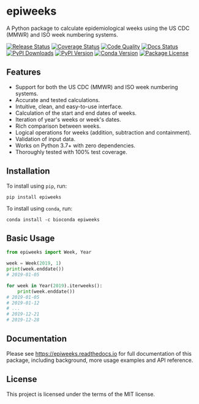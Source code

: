 # epiweeks

<!-- start description -->

A Python package to calculate epidemiological weeks using the US CDC (MMWR) and
ISO week numbering systems.

<!-- end description -->

[![Release Status](https://img.shields.io/github/actions/workflow/status/mhalshehri/epiweeks/release.yml?branch=v2.1.4&label=release)][release]
[![Coverage Status](https://img.shields.io/badge/coverage-100%25-success)][coverage]
[![Code Quality](https://img.shields.io/codefactor/grade/github/mhalshehri/epiweeks/main?&label=codefactor)][quality]
[![Docs Status](https://img.shields.io/readthedocs/epiweeks/stable)][docs]
[![PyPI Downloads](https://img.shields.io/pypi/dm/epiweeks?color=blue)][downloads]
[![PyPI Version](https://img.shields.io/pypi/v/epiweeks)][pypi-version]
[![Conda Version](https://img.shields.io/conda/vn/bioconda/epiweeks)][conda-version]
[![Package License](https://img.shields.io/github/license/mhalshehri/epiweeks)][license]

[release]: https://github.com/mhalshehri/epiweeks/actions/workflows/release.yml
[coverage]: https://github.com/mhalshehri/epiweeks/actions/workflows/release.yml
[quality]:
  https://www.codefactor.io/repository/github/mhalshehri/epiweeks/overview/main
[docs]: https://epiweeks.readthedocs.io
[downloads]: https://pypistats.org/packages/epiweeks
[pypi-version]: https://pypi.python.org/pypi/epiweeks
[conda-version]: https://anaconda.org/bioconda/epiweeks
[license]: https://github.com/mhalshehri/epiweeks/blob/main/LICENSE

<!-- start summary -->

## Features

- Support for both the US CDC (MMWR) and ISO week numbering systems.
- Accurate and tested calculations.
- Intuitive, clean, and easy-to-use interface.
- Calculation of the start and end dates of weeks.
- Iteration of year's weeks or week's dates.
- Rich comparison between weeks.
- Logical operations for weeks (addition, subtraction and containment).
- Validation of input data.
- Works on Python 3.7+ with zero dependencies.
- Thoroughly tested with 100% test coverage.

## Installation

To install using `pip`, run:

```shell
pip install epiweeks
```

To install using `conda`, run:

```shell
conda install -c bioconda epiweeks
```

## Basic Usage

```python
from epiweeks import Week, Year

week = Week(2019, 1)
print(week.enddate())
# 2019-01-05

for week in Year(2019).iterweeks():
    print(week.enddate())
# 2019-01-05
# 2019-01-12
# ...
# 2019-12-21
# 2019-12-28
```

<!-- end summary -->

## Documentation

Please see <https://epiweeks.readthedocs.io> for full documentation of this
package, including background, more usage examples and API reference.

## License

This project is licensed under the terms of the MIT license.
